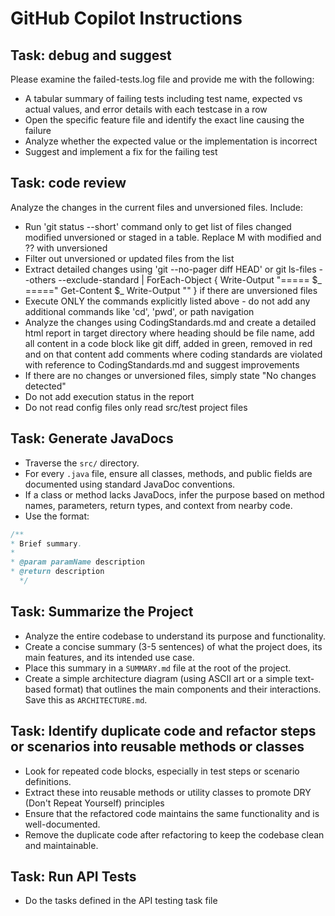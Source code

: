 # GitHub Copilot Instructions

## Task: debug and suggest
Please examine the failed-tests.log file and provide me with the following:
- A tabular summary of failing tests including test name, expected vs actual values, and error details with each testcase in a row
- Open the specific feature file and identify the exact line causing the failure
- Analyze whether the expected value or the implementation is incorrect
- Suggest and implement a fix for the failing test

## Task: code review
Analyze the changes in the current files and unversioned files. Include:
- Run 'git status --short' command only to get list of files changed modified unversioned or staged in a table. Replace M with modified and ?? with unversioned
- Filter out unversioned or updated files from the list
- Extract detailed changes using 'git --no-pager diff HEAD' or 
git ls-files --others --exclude-standard | ForEach-Object {
  Write-Output "===== $_ ====="
  Get-Content $_
  Write-Output ""
  }
if there are unversioned files
- Execute ONLY the commands explicitly listed above - do not add any additional commands like 'cd', 'pwd', or path navigation
- Analyze the changes using CodingStandards.md and create a detailed html report in target directory where heading should be file name, add all content in a code block like git diff, added in green, removed in red and on that content add comments where coding standards are violated with reference to CodingStandards.md and suggest improvements
- If there are no changes or unversioned files, simply state "No changes detected"
- Do not add execution status in the report
- Do not read config files only read src/test project files

## Task: Generate JavaDocs
- Traverse the `src/` directory.
- For every `.java` file, ensure all classes, methods, and public fields are documented using standard JavaDoc conventions.
- If a class or method lacks JavaDocs, infer the purpose based on method names, parameters, return types, and context from nearby code.
- Use the format:
```java
/**
* Brief summary.
*
* @param paramName description
* @return description
  */
```

## Task: Summarize the Project
- Analyze the entire codebase to understand its purpose and functionality.
- Create a concise summary (3-5 sentences) of what the project does, its main features, and its intended use case.
- Place this summary in a `SUMMARY.md` file at the root of the project.
- Create a simple architecture diagram (using ASCII art or a simple text-based format) that outlines the main components and their interactions. Save this as `ARCHITECTURE.md`.

## Task: Identify duplicate code and refactor steps or scenarios into reusable methods or classes
- Look for repeated code blocks, especially in test steps or scenario definitions.
- Extract these into reusable methods or utility classes to promote DRY (Don't Repeat Yourself) principles
- Ensure that the refactored code maintains the same functionality and is well-documented.
- Remove the duplicate code after refactoring to keep the codebase clean and maintainable.

## Task: Run API Tests
- Do the tasks defined in the API testing task file